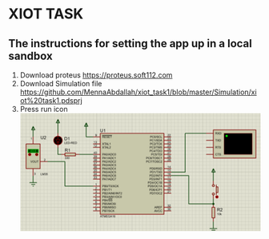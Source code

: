 # XIOT TASK 
## The instructions for setting the app up in a local sandbox
1. Download proteus https://proteus.soft112.com
2. Download Simulation file https://github.com/MennaAbdallah/xiot_task1/blob/master/Simulation/xiot%20task1.pdsprj
3. Press run icon
![Screenshot](Capture.png)
